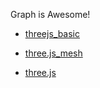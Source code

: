 Graph is Awesome!


- [threejs_basic](https://github.com/Kusou1/WebGL-Learn/blob/main/01-three_basic/README.md)
- [three.js_mesh](https://github.com/Kusou1/WebGL-Learn/blob/main/02-three_mesh/README.md)

- [three.js](https://threejs.org/)